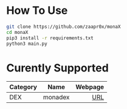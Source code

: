# How To Use
```bash
git clone https://github.com/zaapr0x/monaX
cd monaX
pip3 install -r requirements.txt
python3 main.py
```
# Curently Supported
| Category | Name | Webpage |
| :---         |     :---:      |          ---: |
| DEX  | monadex     | [URL](https://app.monadex.exchange/)    |
